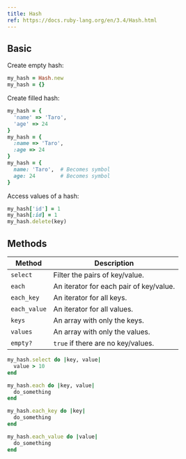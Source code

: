 ```yaml
---
title: Hash
ref: https://docs.ruby-lang.org/en/3.4/Hash.html
---
```


## Basic

Create empty hash:

```ruby
my_hash = Hash.new
my_hash = {}
```

Create filled hash:

```ruby
my_hash = {
  'name' => 'Taro',
  'age' => 24
}
my_hash = {
  :name => 'Taro',
  :age => 24
}
my_hash = {
  name: 'Taro',  # Becomes symbol
  age: 24        # Becomes symbol
}
```

Access values of a hash:

```ruby
my_hash['id'] = 1
my_hash[:id] = 1
my_hash.delete(key)
```

## Methods

| Method       | Description                             |
| ------------ | --------------------------------------- |
| `select`     | Filter the pairs of key/value.          |
| `each`       | An iterator for each pair of key/value. |
| `each_key`   | An iterator for all keys.               |
| `each_value` | An iterator for all values.             |
| `keys`       | An array with only the keys.            |
| `values`     | An array with only the values.          |
| `empty?`     | `true` if there are no key/values.      |

```ruby
my_hash.select do |key, value|
  value > 10
end

my_hash.each do |key, value|
  do_something
end

my_hash.each_key do |key|
  do_something
end

my_hash.each_value do |value|
  do_something
end
```

